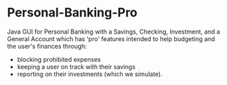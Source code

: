 # Personal-Banking-Pro

Java GUI for Personal Banking with a Savings, Checking, Investment, and a General Account which has 'pro' features intended to help budgeting and the user's finances through:

- blocking prohibited expenses
- keeping a user on track with their savings
- reporting on their investments (which we simulate). 
